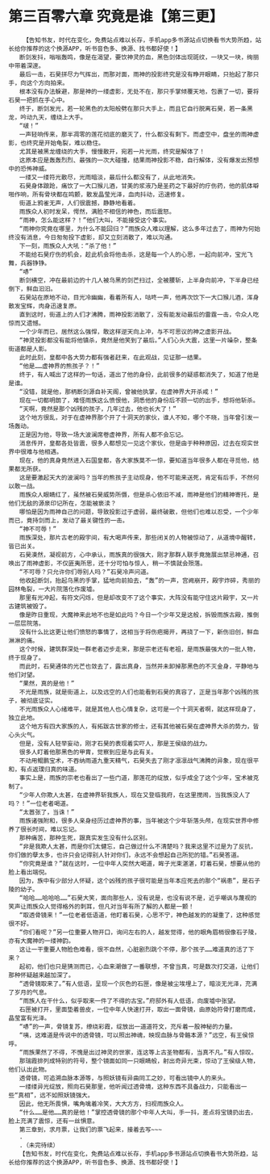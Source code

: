 # 第三百零六章 究竟是谁【第三更】
        【告知书友，时代在变化，免费站点难以长存，手机app多书源站点切换看书大势所趋，站长给你推荐的这个换源APP，听书音色多、换源、找书都好使！】
       断剑发抖，嗡嗡轰鸣，像是在渴望，要饮神灵的血，黑色剑体出现斑纹，一块又一块，绚丽中带着深邃。
       最后一击，石昊拼尽力气挥出，而那对面，雨神的投影终究是没有睁开眼睛，只抬起了那只手，向这个方向拍来。
       根本没有办法躲避，那是神的一缕虚影，无处不在，那只手掌倾覆天地，包裹了一切，要将石昊一把抓在手心中。
       终于，断剑发光，若一轮黑色的太阳般劈在那只大手上，而且它自行脱离石昊，若一条黑龙，吟动九天，缠绕上大手。
       “啵！”
       一声轻响传来，那半凋零的莲花彻底的磨灭了，什么都没有剩下。而虚空中，盘坐的雨神虚影，也终究是开始龟裂，难以稳住。
       尤其是被黑龙缠绕的大手，慢慢散开，宛若一片光雨，终究是解体了！
       这原本应是轰轰烈烈、最强的一次大碰撞，结果雨神投影不稳，自行解体，没有爆发出预想中的恐怖神威。
       一缕又一缕符光散尽，光雨暗淡，最后什么都没有了，从此地消失。
       石昊身体踉跄，痛饮了一大口猴儿酒，甘美的浆液乃是圣药之下最好的疗伤药，他的肌体噼啪作响，所有骨块都在鸣颤，散发晶莹光泽，血肉抖动，迅速修复。
       街道上鸦雀无声，人们很震撼，静静地看着。
       雨族众人初时发呆，愕然，满脸不相信的神色，而后震怒。
       “雨神，怎么能这样？！”他们大叫，不能接受这个事实。
       “雨神你究竟在哪里，为什么不能回归？”雨族众人难以理解，这么多年过去了，雨神为何始终没有消息，今日匆匆投下虚影，却又立刻消散了，难以沟通。
       下一刻，雨族众人大吼：“杀了他！”
       不能给石昊疗伤的机会，趁此机会将他击杀，这是每一个人的心思，一起向前冲，宝光飞舞，兵器铮铮。
       “哧”
       断剑横空，冲在最前边的十几人被乌黑的剑芒扫过，全被腰斩，上半身向前冲，下半身已经倒下，鲜血汩汩。
       石昊站在原地不动，目光冷幽幽，看着所有人，咕咚一声，他再次饮下一大口猴儿酒，浑身散发宝辉，肉身迅速复原。
       直到这时，街道上的人们才沸腾，雨神投影消散了，没有能发动最后的雷霆一击，令众人吃惊而又遗憾。
       一个少年而已，居然这么强悍，敢这样逆天向上冲，与不可思议的神之虚影开战。
       “神灵投影都没有能将他镇杀，竟然是他笑到了最后。”人们心头大震，这里一片噪杂，整条街道都是人影。
       此时此刻，皇都中各大势力都有强者赶来，在此观战，见证那一结果。
       “他是……虚神界的熊孩子？！”
       终于，有人喊出了这样的一句话，道出了他的身份，此前很多的疑惑都消失了，知道了他是是谁。
       “没错，就是他，那柄断剑源自补天阁，曾被他执掌，在虚神界大开杀戒！”
       现在一切都明朗了，难怪雨族这么愤恨他，洞悉他的身份后不顾一切的出手，想将他斩杀。
       “天啊，竟然是那个凶残的孩子，几年过去，他也长大了！”
       这个地方很乱，对于在虚神界那个开了十洞天的家伙，谁人不知，哪个不晓，当年曾引发一场轰动。
       正是因为他，导致一场大波澜席卷虚神界，所有人都不会忘记。
       消息传开，皇都各处皆震，很多人都想见一见这个家伙，但是由于种种原因，过去在现实世界中很难与他相遇。
       现在，他的真身竟然进入石国皇都，各大家族莫不一惊，要知道当年很多人都在寻觅他，结果都无所获。
       这是要激起天大的波澜吗？当年的熊孩子主动现身，他不可能来送死，肯定有后手，不然何以敢一战。
       雨族众人眼睛红了，虽然被石昊威势所慑，但是杀心依旧不减，雨神是他们的精神寄托，是他们无敌的源泉印记所在，怎能被亵渎？
       哪怕是因为雨神自己的问题，导致投影过于虚弱，最终破散，但他们也难以忍受，一个少年而已，竟持剑而上，发动了最关键性的一击。
       “神不可辱！”
       雨族深处，那片古老的殿宇间，有大喝声传来，那些闭关的人物被惊动了，从道境中醒转，皆已出关。
       石昊漠然，凝视前方，心中承认，雨族真的很强大，刚才那群人联手竟施展出禁忌神通，召唤出了雨神虚影，不仅匪夷所思，还十分可怕与惊人，稍一不慎就会殒落。
       “不可辱？只允许你们辱别人吗？”石昊冷声问道。
       他收起断剑，抬起乌黑的手掌，猛地向前拍去，“轰”的一声，宫阙崩开，殿宇炸碎，秀丽的园林龟裂，一大片院落化作废墟。
       那里有光冲起，有符文闪烁，但是却改变不了这个事实，大阵没有能守住这片殿宇，又一片古建筑被毁了。
       像是昨日重现，大魔神来此地不也是如此吗？今日一个少年又是这般，拆毁雨族古殿，推倒一层层院落。
       没有什么比这更让他们愤怒的事情了，这相当于将伤疤揭开，再挠了一下，新伤旧创，鲜血淋淋的痛。
       这个时候，建筑群深处一群老者迈步走来，那是宗老还有老祖，是雨族最强大的一批人物，终于现身了。
       而此时，石昊通体的光芒也敛去了，露出真身，当然并未卸掉那黑色的不灭金身，平静地与他们对望。
       “果然，真的是他！”
       不光是雨族，就是街道上，以及远空的人们也能看到石昊的真容了，正是当年那个凶残的孩子，被彻底证实。
       不光雨族众人心绪难平，就是其他人也心情复杂，这可是一个十洞天者啊，就这样现身了，独立此地。
       这个地方有四大家族的人，有拓跋古世家的修士，还有其他被石昊在虚神界大杀的势力，皆心头火气。
       但是，没有人轻举妄动，刚才石昊的表现着实吓人，那是王侯级的战力。
       很多人盯着他那黑色的甲胄，觉察到应是与此有关。
       不动用鲲鹏宝术，不吞纳雨道九重天精气，石昊失去了刚才凛凛战气沸腾的异象，现在很平和，有点返璞归真的味道。
       事实上是，雨族的宗老也看出了一些门道，那莲花的绽放，似乎成全了这个少年，宝术被克制了。
       “少年人你欺人太甚，在虚神界斩我族人，现在又登临我府，在这里搅闹，当我族没人了吗？！”一位老者喝道。
       “太嚣张了，当诛！”
       雨族诸强附和，很多人亲身经历过虚神界的事，当年被这个少年斩落头颅，在现实世界中修养了很长时间，难以忘记。
       那种痛苦，那种生死，跟真实发生没有什么区别。
       “非是我欺人太甚，而是你们太健忘，自己做过什么不清楚吗？我来这里不过是为了反抗，你们做的孽太多，也许只会记得别人针对你们，永远不会想起自己所犯的错。”石昊答道。
       “你究竟是谁？”就在这时，一位中年人突然大喝道，眸子光束湛湛，盯着石昊，想要从他的脸上看出端倪。
       因为，族中有少部分人怀疑，这个凶残的孩子很可能是当年本应死去的那个“祸患”，是石子陵的幼子。
       “哈哈……哈哈哈……”石昊大笑，面向那些人，没有说是，也没有说不是，近乎嘲讽与蔑视的笑声让雨族众人觉得格外的刺耳，但凡对当年有所了解的人都是一颤！
       “取透骨镜来！”一位老者低语道，他盯着石昊，心思不宁，神色越发的的凝重了，这种感觉很不好。
       “你们看呢？”另一位重要人物开口，询问左右的人，越发觉得，他的眼角眉梢很像石子陵，亦有大魔神的一缕神韵。
       这让一干重要人物脸色难看，很不自然，心脏剧烈跳个不停，那个孩子……难道真的活了下来？
       起初，他们也只是猜测而已，心血来潮做了一番联想，不曾当真，可是数次打交道，让他们那种怀疑越来越加深了。
       “透骨镜取来了。”有人低语，呈现一个灰色的石匣，像是被尘埃埋上了，暗淡无光泽，充满了岁月的气息。
       “雨族人在干什么，似乎取来一件了不得的古宝。”府邸外有人低语，向废墟中张望。
       石匣被打开，里面垫着兽皮，一位中年人快速打开，取出一面骨镜，由原始符骨打磨而成，晶莹富有光泽。
       “哧”的一声，骨镜复苏，缭绕彩霞，绽放出一道道符文，充斥着一股神秘的力量。
       “咦，这难道是传说中的透骨镜，可以照出神魂，映现血脉与骨骼本源？”远空，有王侯惊呼。
       “雨族果然了不得，不愧是出过神灵的世家，连这等上古圣物都有，当真不凡。”有人惊叹。
       那瑞霞排列成特别的符号，整个镜面如同一只眼睛般，射出奇异光束，惊动了王侯级人物，他们认出此物。
       透骨镜，可追溯血脉本源等，与照妖镜有异曲同工之妙，可看出镜中人的来头。
       一缕缕异光绽放，照向石昊那里，他听闻过透骨境，这种东西不具备战力，只能看出一些“真相”，远不如照妖镜强大。
       因此，他无所畏惧，嘴角噙着冷笑，大大方方，扫视雨族众人。
       “什么……是他……真的是他！”掌控透骨镜的那个中年人大叫，手一抖，差点将宝镜扔出去，脸上充满了震惊，还有一丝惧意。
       第三章到，求月票，让我们的票飞起来，接着去写~~~
       .
       .（未完待续）
       【告知书友，时代在变化，免费站点难以长存，手机app多书源站点切换看书大势所趋，站长给你推荐的这个换源APP，听书音色多、换源、找书都好使！】